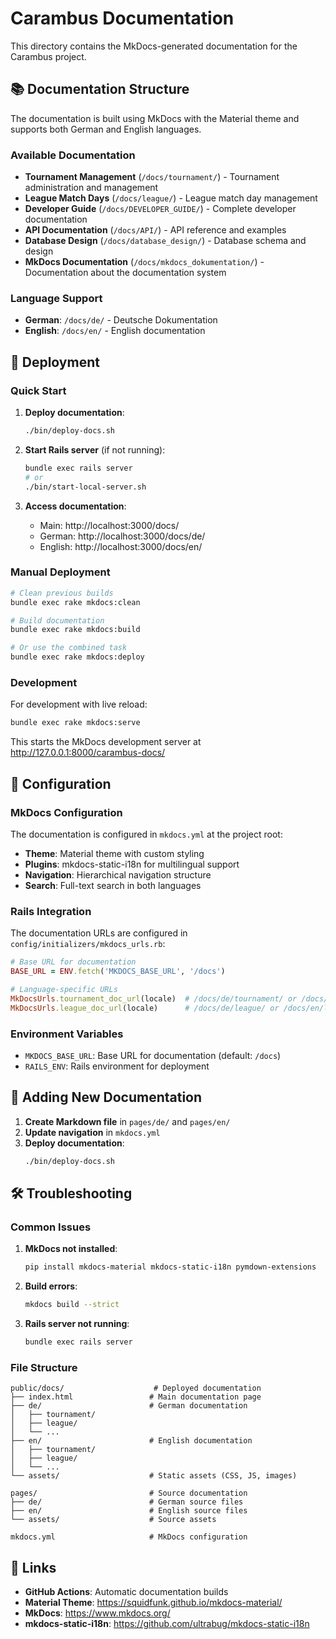 # Carambus Documentation

This directory contains the MkDocs-generated documentation for the Carambus project.

## 📚 Documentation Structure

The documentation is built using MkDocs with the Material theme and supports both German and English languages.

### Available Documentation

- **Tournament Management** (`/docs/tournament/`) - Tournament administration and management
- **League Match Days** (`/docs/league/`) - League match day management
- **Developer Guide** (`/docs/DEVELOPER_GUIDE/`) - Complete developer documentation
- **API Documentation** (`/docs/API/`) - API reference and examples
- **Database Design** (`/docs/database_design/`) - Database schema and design
- **MkDocs Documentation** (`/docs/mkdocs_dokumentation/`) - Documentation about the documentation system

### Language Support

- **German**: `/docs/de/` - Deutsche Dokumentation
- **English**: `/docs/en/` - English documentation

## 🚀 Deployment

### Quick Start

1. **Deploy documentation**:
   ```bash
   ./bin/deploy-docs.sh
   ```

2. **Start Rails server** (if not running):
   ```bash
   bundle exec rails server
   # or
   ./bin/start-local-server.sh
   ```

3. **Access documentation**:
   - Main: http://localhost:3000/docs/
   - German: http://localhost:3000/docs/de/
   - English: http://localhost:3000/docs/en/

### Manual Deployment

```bash
# Clean previous builds
bundle exec rake mkdocs:clean

# Build documentation
bundle exec rake mkdocs:build

# Or use the combined task
bundle exec rake mkdocs:deploy
```

### Development

For development with live reload:

```bash
bundle exec rake mkdocs:serve
```

This starts the MkDocs development server at http://127.0.0.1:8000/carambus-docs/

## 🔧 Configuration

### MkDocs Configuration

The documentation is configured in `mkdocs.yml` at the project root:

- **Theme**: Material theme with custom styling
- **Plugins**: mkdocs-static-i18n for multilingual support
- **Navigation**: Hierarchical navigation structure
- **Search**: Full-text search in both languages

### Rails Integration

The documentation URLs are configured in `config/initializers/mkdocs_urls.rb`:

```ruby
# Base URL for documentation
BASE_URL = ENV.fetch('MKDOCS_BASE_URL', '/docs')

# Language-specific URLs
MkDocsUrls.tournament_doc_url(locale)  # /docs/de/tournament/ or /docs/en/tournament/
MkDocsUrls.league_doc_url(locale)      # /docs/de/league/ or /docs/en/league/
```

### Environment Variables

- `MKDOCS_BASE_URL`: Base URL for documentation (default: `/docs`)
- `RAILS_ENV`: Rails environment for deployment

## 📝 Adding New Documentation

1. **Create Markdown file** in `pages/de/` and `pages/en/`
2. **Update navigation** in `mkdocs.yml`
3. **Deploy documentation**:
   ```bash
   ./bin/deploy-docs.sh
   ```

## 🛠️ Troubleshooting

### Common Issues

1. **MkDocs not installed**:
   ```bash
   pip install mkdocs-material mkdocs-static-i18n pymdown-extensions
   ```

2. **Build errors**:
   ```bash
   mkdocs build --strict
   ```

3. **Rails server not running**:
   ```bash
   bundle exec rails server
   ```

### File Structure

```
public/docs/                    # Deployed documentation
├── index.html                 # Main documentation page
├── de/                        # German documentation
│   ├── tournament/
│   ├── league/
│   └── ...
├── en/                        # English documentation
│   ├── tournament/
│   ├── league/
│   └── ...
└── assets/                    # Static assets (CSS, JS, images)

pages/                         # Source documentation
├── de/                        # German source files
├── en/                        # English source files
└── assets/                    # Source assets

mkdocs.yml                     # MkDocs configuration
```

## 🔗 Links

- **GitHub Actions**: Automatic documentation builds
- **Material Theme**: https://squidfunk.github.io/mkdocs-material/
- **MkDocs**: https://www.mkdocs.org/
- **mkdocs-static-i18n**: https://github.com/ultrabug/mkdocs-static-i18n 